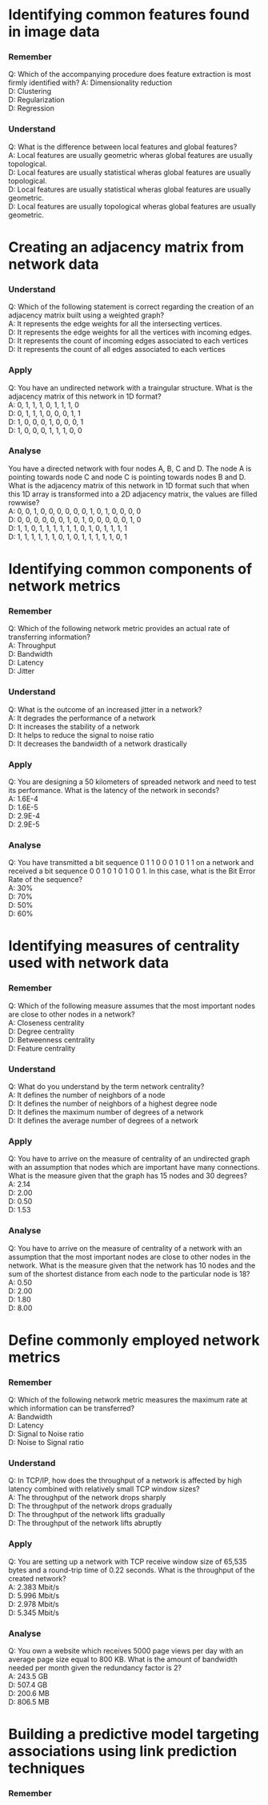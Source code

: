 # Identifying common features found in image data

### Remember
Q: Which of the accompanying procedure does feature extraction is most firmly identified with?
A: Dimensionality reduction  
D: Clustering  
D: Regularization  
D: Regression  

### Understand
Q: What is the difference between local features and global features?  
A: Local features are usually geometric wheras global features are usually topological.  
D: Local features are usually statistical wheras global features are usually topological.  
D: Local features are usually statistical wheras global features are usually geometric.  
D: Local features are usually topological wheras global features are usually geometric.  

# Creating an adjacency matrix from network data

### Understand 
Q: Which of the following statement is correct regarding the creation of an adjacency matrix built using a weighted graph?  
A: It represents the edge weights for all the intersecting vertices.  
D: It represents the edge weights for all the vertices with incoming edges.  
D: It represents the count of incoming edges associated to each vertices  
D: It represents the count of all edges associated to each vertices  

### Apply
Q: You have an undirected network with a traingular structure. What is the adjacency matrix of this network in 1D format?  
A: 0, 1, 1, 1, 0, 1, 1, 1, 0  
D: 0, 1, 1, 1, 0, 0, 0, 1, 1  
D: 1, 0, 0, 0, 1, 0, 0, 0, 1  
D: 1, 0, 0, 0, 1, 1, 1, 0, 0  

### Analyse
You have a directed network with four nodes A, B, C and D. The node A is pointing towards node C and node C is pointing towards nodes B and D. What is the adjacency matrix of this network in 1D format such that when this 1D array is transformed into a 2D adjacency matrix, the values are filled rowwise?  
A: 0, 0, 1, 0, 0, 0, 0, 0, 0, 1, 0, 1, 0, 0, 0, 0  
D: 0, 0, 0, 0, 0, 0, 1, 0, 1, 0, 0, 0, 0, 0, 1, 0  
D: 1, 1, 0, 1, 1, 1, 1, 1, 1, 0, 1, 0, 1, 1, 1, 1  
D: 1, 1, 1, 1, 1, 1, 0, 1, 0, 1, 1, 1, 1, 1, 0, 1  

# Identifying common components of network metrics

### Remember
Q: Which of the following network metric provides an actual rate of transferring information?  
A: Throughput  
D: Bandwidth  
D: Latency  
D: Jitter  

### Understand
Q: What is the outcome of an increased jitter in a network?  
A: It degrades the performance of a network  
D: It increases the stability of a network  
D: It helps to reduce the signal to noise ratio  
D: It decreases the bandwidth of a network drastically 

### Apply
Q: You are designing a 50 kilometers of spreaded network and need to test its performance. What is the latency of the network in seconds?  
A: 1.6E-4  
D: 1.6E-5  
D: 2.9E-4  
D: 2.9E-5  

### Analyse
Q: You have transmitted a bit sequence 0 1 1 0 0 0 1 0 1 1 on a network and received a bit sequence 0 0 1 0 1 0 1 0 0 1. In this case, what is the Bit Error Rate of the sequence?  
A: 30%  
D: 70%  
D: 50%  
D: 60%  

# Identifying measures of centrality used with network data

### Remember
Q: Which of the following measure assumes that the most important nodes are close to other nodes in a network?  
A: Closeness centrality  
D: Degree centrality  
D: Betweenness centrality  
D: Feature centrality  

### Understand
Q: What do you understand by the term network centrality?  
A: It defines the number of neighbors of a node    
D: It defines the number of neighbors of a highest degree node  
D: It defines the maximum number of degrees of a network  
D: It defines the average number of degrees of a network  

### Apply
Q: You have to arrive on the measure of centrality of an undirected graph with an assumption that nodes which are important have many connections. What is the measure given that the graph has 15 nodes and 30 degrees?  
A: 2.14  
D: 2.00  
D: 0.50  
D: 1.53  

### Analyse
Q: You have to arrive on the measure of centrality of a network with an assumption that the most important nodes are close to other nodes in the network. What is the measure given that the network has 10 nodes and the sum of the shortest distance from each node to the particular node is 18?  
A: 0.50  
D: 2.00  
D: 1.80  
D: 8.00  

# Define commonly employed network metrics

### Remember
Q: Which of the following network metric measures the maximum rate at which information can be transferred?  
A: Bandwidth  
D: Latency  
D: Signal to Noise ratio  
D: Noise to Signal ratio  

### Understand
Q: In TCP/IP, how does the throughput of a network is affected by high latency combined with relatively small TCP window sizes?  
A: The throughput of the network drops sharply  
D: The throughput of the network drops gradually  
D: The throughput of the network lifts gradually  
D: The throughput of the network lifts abruptly  

### Apply
Q: You are setting up a network with TCP receive window size of 65,535 bytes and a round-trip time of 0.22 seconds. What is the throughput of the created network?  
A: 2.383 Mbit/s  
D: 5.996 Mbit/s  
D: 2.978 Mbit/s  
D: 5.345 Mbit/s  

### Analyse
Q: You own a website which receives 5000 page views per day with an average page size equal to 800 KB. What is the amount of bandwidth needed per month given the redundancy factor is 2?  
A: 243.5 GB  
D: 507.4 GB  
D: 200.6 MB  
D: 806.5 MB  

# Building a predictive model targeting associations using link prediction techniques 

### Remember


